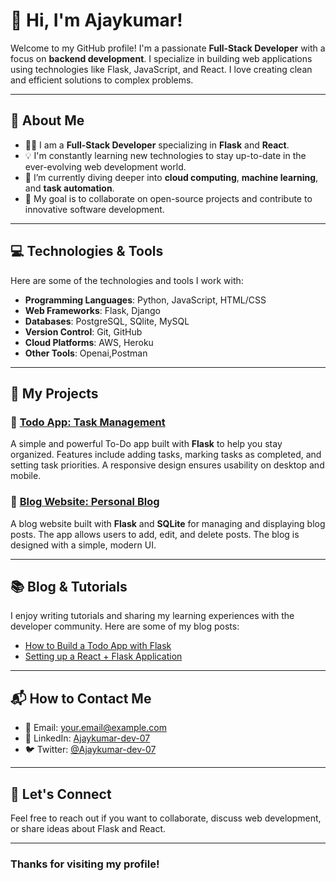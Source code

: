 # 👋 Hi, I'm Ajaykumar!

Welcome to my GitHub profile! I'm a passionate **Full-Stack Developer** with a focus on **backend development**. I specialize in building web applications using technologies like Flask, JavaScript, and React. I love creating clean and efficient solutions to complex problems.

---

## 🚀 About Me

- 👨‍💻 I am a **Full-Stack Developer** specializing in **Flask** and **React**.
- 💡 I'm constantly learning new technologies to stay up-to-date in the ever-evolving web development world.
- 🌱 I’m currently diving deeper into **cloud computing**, **machine learning**, and **task automation**.
- 🎯 My goal is to collaborate on open-source projects and contribute to innovative software development.

---

## 💻 Technologies & Tools

Here are some of the technologies and tools I work with:

- **Programming Languages**: Python, JavaScript, HTML/CSS
- **Web Frameworks**: Flask, Django
- **Databases**: PostgreSQL, SQlite, MySQL
- **Version Control**: Git, GitHub
- **Cloud Platforms**: AWS, Heroku
- **Other Tools**: Openai,Postman

---

## 🧰 My Projects

### 🚀 [Todo App: Task Management](https://github.com/Ajaykumar-dev-07/todo-app)

A simple and powerful To-Do app built with **Flask** to help you stay organized. Features include adding tasks, marking tasks as completed, and setting task priorities. A responsive design ensures usability on desktop and mobile.

### 📝 [Blog Website: Personal Blog](https://github.com/Ajaykumar-dev-07/blog-website)

A blog website built with **Flask** and **SQLite** for managing and displaying blog posts. The app allows users to add, edit, and delete posts. The blog is designed with a simple, modern UI.

---

## 📚 Blog & Tutorials

I enjoy writing tutorials and sharing my learning experiences with the developer community. Here are some of my blog posts:

- [How to Build a Todo App with Flask](https://yourblog.com/todo-app-flask)
- [Setting up a React + Flask Application](https://yourblog.com/react-flask-setup)

---

## 📬 How to Contact Me

- 📧 Email: [your.email@example.com](mailto:jayakodiajay7@gmail.com)
- 💼 LinkedIn: [Ajaykumar-dev-07](https://linkedin.com/in/ajay-kumar-b-144420251)
- 🐦 Twitter: [@Ajaykumar-dev-07](https://x.com/ak_mrclean)

---

## 🔧 Let's Connect

Feel free to reach out if you want to collaborate, discuss web development, or share ideas about Flask and React.

---

### Thanks for visiting my profile!
